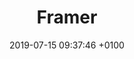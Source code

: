 ---
title: Framer
description: Advanced web and app design tool, with React integration.
link: http://www.framer.com
category:
- Visual design
- Prototyping
- Design-to-code
image: "/assets/images/framer.png"
date: 2019-07-15 09:37:46 +0100
---